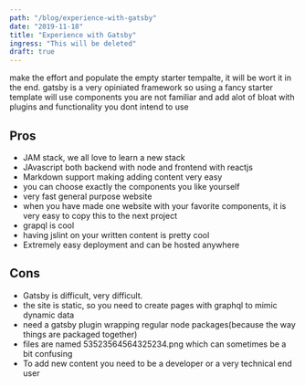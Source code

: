 ```yaml
---
path: "/blog/experience-with-gatsby"
date: "2019-11-18"
title: "Experience with Gatsby"
ingress: "This will be deleted"
draft: true
---
```


make the effort and populate the empty starter tempalte, it will be wort it in the end.
gatsby is a very opiniated framework so using a fancy starter template will use components you are not familiar and add alot of bloat with plugins and functionality you dont intend to use

## Pros

* JAM stack, we all love to learn a new stack
* JAvascript both backend with node and frontend with reactjs
* Markdown support making adding content very easy
* you can choose exactly the components you like yourself
* very fast general purpose website
* when you have made one website with your favorite components, it is very easy to copy this to the next project
* grapql is cool
* having jslint on your written content is pretty cool
* Extremely easy deployment and can be hosted anywhere

## Cons

* Gatsby is difficult, very difficult.
* the site is static, so you need to create pages with graphql to mimic dynamic data
* need a gatsby plugin wrapping regular node packages(because the way things are packaged together)
* files are named 53523564564325234.png which can sometimes be a bit confusing
* To add new content you need to be a developer or a very technical end user

